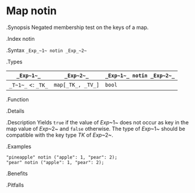 # Map notin

.Synopsis
Negated membership test on the keys of a map.

.Index
notin

.Syntax
`_Exp_~1~ notin _Exp_~2~`

.Types

| `_Exp~1~_`           |  `_Exp~2~_`         | `_Exp~1~_ notin _Exp~2~_`  |
| --- | --- | --- |
| `_T~1~_`  <: `_TK_`  |  `map[_TK_, _TV_]` | `bool`                |


.Function

.Details

.Description
Yields `true` if the value of _Exp_~1~ does not occur as key in the map value of _Exp_~2~ and `false` otherwise. 
The type of _Exp_~1~ should be compatible with the key type _TK_ of _Exp_~2~.

.Examples
```rascal-shell
"pineapple" notin ("apple": 1, "pear": 2);
"pear" notin ("apple": 1, "pear": 2);
```

.Benefits

.Pitfalls


